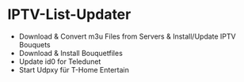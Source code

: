 IPTV-List-Updater
==================

- Download & Convert m3u Files from Servers &amp; Install/Update IPTV Bouquets 
- Download & Install Bouquetfiles
- Update id0 for Teledunet
- Start Udpxy für T-Home Entertain
